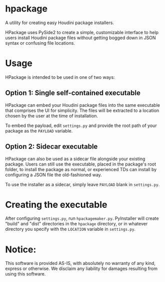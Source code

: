 hpackage
======

A utility for creating easy Houdini package installers.

HPackage uses PySide2 to create a simple, customizable interface to help users install Houdini package files without getting bogged down in JSON syntax or confusing file locations. 

# Usage
HPackage is intended to be used in one of two ways:

## Option 1: Single self-contained executable
HPackage can embed your Houdini package files into the same executable that comprises the UI for simplicity. The files will be extracted to a location chosen by the user at the time of installation.

To embed the payload, edit `settings.py` and provide the root path of your package as the `PAYLOAD` variable.

## Option 2: Sidecar executable
HPackage can also be used as a sidecar file alongside your existing package. Users can still use the executable, placed in the package's root folder, to install the package as normal, or experienced TDs can install by configuring a JSON file the old-fashioned way.

To use the installer as a sidecar, simply leave `PAYLOAD` blank in `settings.py`.

# Creating the executable
After configuring `settings.py`, run `hpackagemaker.py`. PyInstaller will create "build" and "dist" directories in the `hpackage` directory, or in whatever directory you specify with the `LOCATION` variable in `settings.py`.

# Notice:
This software is provided AS-IS, with absolutely no warranty of any kind, express or otherwise. We disclaim any liability for damages resulting from using this software.
